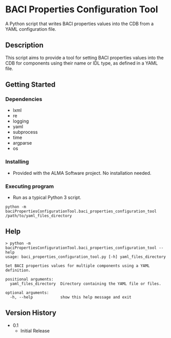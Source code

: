 # BACI Properties Configuration Tool

A Python script that writes BACI properties values into the CDB from a YAML configuration file.

## Description

This script aims to provide a tool for setting BACI properties values into the CDB for components using their name or IDL type, as defined in a YAML file.

## Getting Started

### Dependencies

* lxml
* re
* logging
* yaml
* subprocess
* time
* argparse
* os

### Installing

* Provided with the ALMA Software project. No installation needed.

### Executing program

* Run as a typical Python 3 script.
```
python -m baciPropertiesConfigurationTool.baci_properties_configuration_tool /path/to/yaml_files_directory
```


## Help
```
> python -m baciPropertiesConfigurationTool.baci_properties_configuration_tool --help
usage: baci_properties_configuration_tool.py [-h] yaml_files_directory

Set BACI properties values for multiple components using a YAML definition.

positional arguments:
  yaml_files_directory  Directory containing the YAML file or files.

optional arguments:
  -h, --help            show this help message and exit
```

## Version History

* 0.1
    * Initial Release